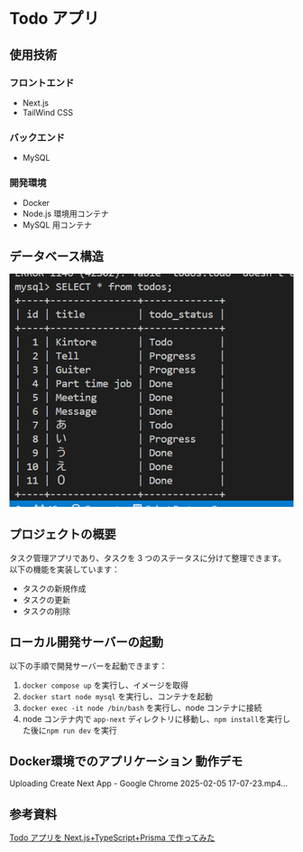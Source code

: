 # Todo アプリ

## 使用技術

### フロントエンド

- Next.js
- TailWind CSS

### バックエンド

- MySQL

### 開発環境

- Docker
- Node.js 環境用コンテナ
- MySQL 用コンテナ

## データベース構造

![alt text](image.png)

## プロジェクトの概要

タスク管理アプリであり、タスクを 3 つのステータスに分けて整理できます。
以下の機能を実装しています：

- タスクの新規作成
- タスクの更新
- タスクの削除

## ローカル開発サーバーの起動

以下の手順で開発サーバーを起動できます：

1. `docker compose up` を実行し、イメージを取得
2. `docker start node mysql` を実行し、コンテナを起動
3. `docker exec -it node /bin/bash` を実行し、node コンテナに接続
4. node コンテナ内で `app-next` ディレクトリに移動し、`npm install`を実行した後に`npm run dev` を実行

## Docker環境でのアプリケーション 動作デモ



Uploading Create Next App - Google Chrome 2025-02-05 17-07-23.mp4…




## 参考資料

[Todo アプリを Next.js+TypeScript+Prisma で作ってみた](https://note.com/rect_angle/n/ne59025be8208)
